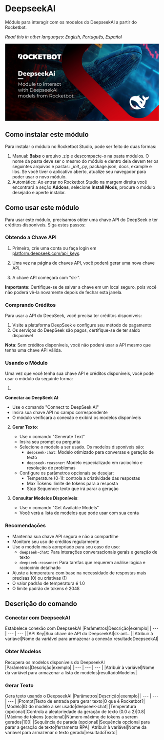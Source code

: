 



# DeepseekAI
  
Módulo para interagir com os modelos do DeepseekAI a partir do Rocketbot.  

*Read this in other languages: [English](Manual_DeepseekAI.md), [Português](Manual_DeepseekAI.pr.md), [Español](Manual_DeepseekAI.es.md)*
  
![banner](imgs/Banner_DeepseekAI.jpg)
## Como instalar este módulo
  
Para instalar o módulo no Rocketbot Studio, pode ser feito de duas formas:
1. Manual: __Baixe__ o arquivo .zip e descompacte-o na pasta módulos. O nome da pasta deve ser o mesmo do módulo e dentro dela devem ter os seguintes arquivos e pastas: \__init__.py, package.json, docs, example e libs. Se você tiver o aplicativo aberto, atualize seu navegador para poder usar o novo módulo.
2. Automático: Ao entrar no Rocketbot Studio na margem direita você encontrará a seção **Addons**, selecione **Install Mods**, procure o módulo desejado e aperte instalar.  

## Como usar este módulo

Para usar este módulo, precisamos obter uma chave API do DeepSeek e ter créditos disponíveis. Siga estes passos:

### Obtendo a Chave API

1. Primeiro, crie uma conta ou faça login em [platform.deepseek.com/api_keys](https://platform.deepseek.com/api_keys).

2. Uma vez na página de chaves API, você poderá gerar uma nova chave API.

3. A chave API começará com "sk-".

**Importante**: Certifique-se de salvar a chave em um local seguro, pois você não poderá vê-la novamente depois de fechar esta janela.

### Comprando Créditos

Para usar a API do DeepSeek, você precisa ter créditos disponíveis:

1. Visite a plataforma DeepSeek e configure seu método de pagamento
2. Os serviços do DeepSeek são pagos, certifique-se de ter saldo disponível

**Nota**: Sem créditos disponíveis, você não poderá usar a API mesmo que tenha uma chave API válida.

### Usando o Módulo

Uma vez que você tenha sua chave API e créditos disponíveis, você pode usar o módulo da seguinte forma:

1.
 **Conectar ao DeepSeek AI**:
   - Use o comando "Connect to DeepSeek AI"
   - Insira sua chave API no campo correspondente
   - O módulo verificará a conexão e exibirá os modelos disponíveis

2. **Gerar Texto**:
   - Use o comando "Generate Text"
   - Insira seu prompt ou pergunta
   - Selecione o modelo a ser usado. Os modelos disponíveis são:
     - `deepseek-chat`: Modelo otimizado para conversas e geração de texto
     - `deepseek-reasoner`: Modelo especializado em raciocínio e resolução de problemas
   - Configure os parâmetros opcionais se desejar:
     - Temperature (0-1): controla a criatividade das respostas
     - Max Tokens: limite de tokens para a resposta
     - Stop Sequence: texto que irá parar a geração

3. **Consultar Modelos Disponíveis**:
   - Use o comando "Get Available Models"
   - Você verá a lista de modelos que pode usar com sua conta

### Recomendações

- Mantenha sua chave API segura e não a compartilhe
- Monitore seu uso de créditos regularmente
- Use o 
modelo mais apropriado para seu caso de uso:
  - `deepseek-chat`: Para interações conversacionais gerais e geração de texto
  - `deepseek-reasoner`: Para tarefas que requerem análise lógica e raciocínio detalhado
- Ajuste a temperatura com base na necessidade de respostas mais precisas (0) ou criativas (1)
- O valor padrão de temperatura é 1.0
- O limite padrão de tokens é 2048
## Descrição do comando

### Conectar com DeepseekAI
  
Estabelece conexão com DeepseekAI
|Parâmetros|Descrição|exemplo|
| --- | --- | --- |
|API Key|Sua chave de API do DeepseekAI|sk-ant...|
|Atribuir à variável|Nome da variável para armazenar a conexão|resultadoDeepseekAI|

### Obter Modelos
  
Recupera os modelos disponíveis do DeepseekAI
|Parâmetros|Descrição|exemplo|
| --- | --- | --- |
|Atribuir à variável|Nome da variável para armazenar a lista de modelos|resultadoModelos|

### Gerar Texto
  
Gera texto usando o DeepseekAI
|Parâmetros|Descrição|exemplo|
| --- | --- | --- |
|Prompt|Texto de entrada para gerar texto|O que é Rocketbot?|
|Modelo|ID do modelo a ser usado|deepseek-chat|
|Temperatura (opcional)|Controla a aleatoriedade da geração de texto (0.0 a 2)|0.8|
|Máximo de tokens (opcional)|Número máximo de tokens a serem gerados|100|
|Sequência de parada (opcional)|Sequência opcional para parar a geração de texto|ferramenta RPA|
|Atribuir à variável|Nome da variável para armazenar o texto gerado|resultadoTexto|

